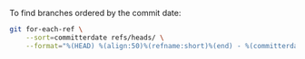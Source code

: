 To find branches ordered by the commit date:

``` sh
git for-each-ref \
    --sort=committerdate refs/heads/ \
    --format="%(HEAD) %(align:50)%(refname:short)%(end) - %(committerdate:iso)"
```
